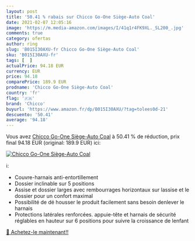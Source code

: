 ```yaml
---
layout: post
title: '50.41 % rabais sur Chicco Go-One Siège-Auto Coal'
date: 2021-02-07 12:05:16
image: 'https://m.media-amazon.com/images/I/41q1r4FK9XL._SL200_.jpg'
comments: true
category: ofertas
author: ring
slug: 'B015I30AXU-fr Chicco Go-One Siège-Auto Coal'
sku: 'B015I30AXU-fr'
tags: [  ]
actualPrice: 94.18 EUR
currency: EUR
price: 94.18
comparePrice: 189.9 EUR
prodname: 'Chicco Go-One Siège-Auto Coal'
country: 'fr'
flag: '🇫🇷'
brand: 'Chicco'
buyurl: 'https://www.amazon.fr/dp/B015I30AXU/?tag=tolees0d-21'
descuento: '50.41'
average: '94.18'
---
```


Vous avez [Chicco Go-One Siège-Auto Coal](https://www.amazon.fr/dp/B015I30AXU/?tag=tolees0d-21)  à  50.41 % de réduction, prix final  94.18 EUR (original: 189.9 EUR) ici:

[![Chicco Go-One Siège-Auto Coal](https://m.media-amazon.com/images/I/41q1r4FK9XL._SL200_.jpg)](https://www.amazon.fr/dp/B015I30AXU/?tag=tolees0d-21)

ℹ️:

- Couvre-harnais anti-entortillement
- Dossier inclinable sur 5 positions
- Assise et dossier larges avec rembourrages horizontaux sur lassise et le dossier pour un confort maximal
- Possibilité de dé housser le produit facilement sans besoin denlever le harnais
- Protections latérales renforcées. appuie-tête et harnais de sécurité réglables en hauteur sur 6 positions pour suivre la croissance de lenfant

[🛒 Achetez-le maintenant!!](https://www.amazon.fr/dp/B015I30AXU/?tag=tolees0d-21)
